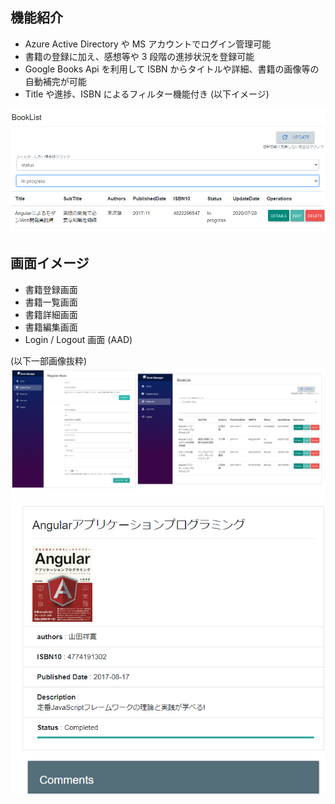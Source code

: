 ## 機能紹介
- Azure Active Directory や MS アカウントでログイン管理可能
- 書籍の登録に加え、感想等や 3 段階の進捗状況を登録可能
- Google Books Api を利用して ISBN からタイトルや詳細、書籍の画像等の自動補完が可能
- Title や進捗、ISBN によるフィルター機能付き (以下イメージ)

![filter by status](./README/filter.png)

## 画面イメージ
- 書籍登録画面
- 書籍一覧画面
- 書籍詳細画面
- 書籍編集画面
- Login / Logout 画面 (AAD)

(以下一部画像抜粋)
![Book List and Book Registration](./README/regter-and-list.png)
![Book Details](./README/Details.png)

